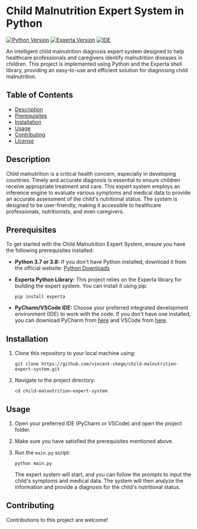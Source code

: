 # Child Malnutrition Expert System in Python

[![Python Version](https://img.shields.io/badge/python-3.7%20%7C%203.8-blue)](https://www.python.org/downloads/)
[![Experta Version](https://img.shields.io/badge/experta-1.9.4-brightgreen)](https://pypi.org/project/experta/)
[![IDE](https://img.shields.io/badge/IDE-Pycharm%20%7C%20VSCode-orange)](https://www.jetbrains.com/pycharm/)

An intelligent child malnutrition diagnosis expert system designed to help healthcare professionals and caregivers identify malnutrition diseases in children. This project is implemented using Python and the Experta shell library, providing an easy-to-use and efficient solution for diagnosing child malnutrition.

## Table of Contents
- [Description](#description)
- [Prerequisites](#prerequisites)
- [Installation](#installation)
- [Usage](#usage)
- [Contributing](#contributing)
- [License](#license)

## Description
Child malnutrition is a critical health concern, especially in developing countries. Timely and accurate diagnosis is essential to ensure children receive appropriate treatment and care. This expert system employs an inference engine to evaluate various symptoms and medical data to provide an accurate assessment of the child's nutritional status. The system is designed to be user-friendly, making it accessible to healthcare professionals, nutritionists, and even caregivers.

## Prerequisites
To get started with the Child Malnutrition Expert System, ensure you have the following prerequisites installed:

- **Python 3.7 or 3.8:** If you don't have Python installed, download it from the official website: [Python Downloads](https://www.python.org/downloads/)

- **Experta Python Library:** This project relies on the Experta library for building the expert system. You can install it using pip:

  ```
  pip install experta
  ```

- **PyCharm/VSCode IDE:** Choose your preferred integrated development environment (IDE) to work with the code. If you don't have one installed, you can download PyCharm from [here](https://www.jetbrains.com/pycharm/) and VSCode from [here](https://code.visualstudio.com/).

## Installation
1. Clone this repository to your local machine using:

   ```
   git clone https://github.com/vincent-chege/child-malnutrition-expert-system.git
   ```

2. Navigate to the project directory:

   ```
   cd child-malnutrition-expert-system 
   ```

## Usage
1. Open your preferred IDE (PyCharm or VSCode) and open the project folder.

2. Make sure you have satisfied the prerequisites mentioned above.

3. Run the `main.py` script:

   ```
   python main.py
   ```

   The expert system will start, and you can follow the prompts to input the child's symptoms and medical data. The system will then analyze the information and provide a diagnosis for the child's nutritional status.

## Contributing
Contributions to this project are welcome!

